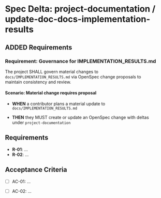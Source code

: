 # Spec Delta: project-documentation / update-doc-docs-implementation-results

## ADDED Requirements

### Requirement: Governance for IMPLEMENTATION_RESULTS.md

The project SHALL govern material changes to `docs/IMPLEMENTATION_RESULTS.md` via OpenSpec change proposals to maintain consistency and review.

#### Scenario: Material change requires proposal

- **WHEN** a contributor plans a material update to `docs/IMPLEMENTATION_RESULTS.md`

- **THEN** they MUST create or update an OpenSpec change with deltas under `project-documentation`

## Requirements

- **R-01**: ...
- **R-02**: ...


## Acceptance Criteria

- [ ] AC-01: ...
- [ ] AC-02: ...

